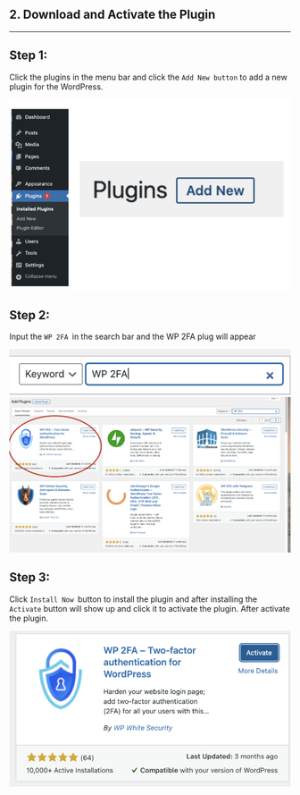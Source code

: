 


## **2. Download and Activate the Plugin**
---
## **Step 1:** 
Click the plugins in the menu bar and click the `Add New button` to add a new plugin for the WordPress.

![Katacoda Logo](./assets/2FA_WordpressLeftBar.png)

## **Step 2:**
Input the `WP 2FA `in the search bar and the WP 2FA plug will appear

![Katacoda Logo](./assets/Searching.png)
![Katacoda Logo](./assets/AfterSearch.png)

## **Step 3:**
Click `Install Now `button to install the plugin and after installing the `Activate` button will show up and click it to activate the plugin. After activate the plugin.

![Katacoda Logo](./assets/Activate.png)